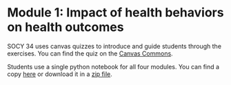 # Module 1: Impact of health behaviors on health outcomes

SOCY 34 uses canvas quizzes to introduce and guide students through the exercises.  You can find the quiz on the <a href="https://lor.instructure.com/resources/cdd4d5eb87e44822a1fac5dd10bfe7d7">Canvas Commons</a>.

Students use a single python notebook for all four modules.  You can find a copy <a href="https://colab.research.google.com/drive/1KvnJDTXjggX-Q_KvJAr23R4XfVML0I9K?usp=sharing">here</a> or download it in a [zip file](completed_module/components/socy34_module.zip).
